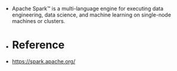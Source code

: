 - Apache Spark™ is a multi-language engine for executing data engineering, data science, and machine learning on single-node machines or clusters.
- # Reference
- https://spark.apache.org/